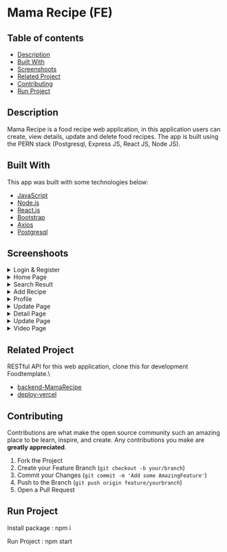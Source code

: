 <h1>Mama Recipe (FE)</h1>

## Table of contents

- [Description](#Description)
- [Built With](#built-with)
- [Screenshoots](#screenshoots)
- [Related Project](#related-project)
- [Contributing](#contributing)
- [Run Project](#run-project)

## Description

Mama Recipe is a food recipe web application, in this application users can create, view details, update and delete food recipes. The app is built using the PERN stack (Postgresql, Express JS, React JS, Node JS).

## Built With

This app was built with some technologies below:

- [JavaScript](https://www.javascript.com/)
- [Node.js](https://nodejs.org/en/)
- [React.js](https://reactjs.org/)
- [Bootstrap](https://getbootstrap.com/)
- [Axios](https://axios-http.com/)
- [Postgresql](https://www.postgresql.org/)

## Screenshoots

<details>
  <summary>
    Login & Register
  </summary>
<img src="/src/assets/screenshoots/Login.png" alt="Login Page" />
<img src="/screenshoots/register.PNG" alt="Register Page" />
</details>

<details>
  <summary>
    Home Page
  </summary>
<img src="/screenshoots/home.PNG" alt="Home" />
<img src="/screenshoots/home2.PNG" alt="Home2" />
</details>

<details>
  <summary>
   Search Result
  </summary>
<img src="/screenshoots/searchayam.PNG" alt="Search" />
</details>

<details>
  <summary>
   Add Recipe
  </summary>
<img src="/screenshoots/addrecipe.PNG" alt="Add Recipe" />
</details>

<details>
  <summary>
    Profile
  </summary>
<img src="/screenshoots/profile.PNG" alt="Profile" />
<img src="/screenshoots/recipe.PNG" alt="ProfileFood" />
</details>

<details>
  <summary>
   Update Page
  </summary>
<img src="/screenshoots/update.PNG" alt="update" />
</details>

<details>
  <summary>
   Detail Page
  </summary>
<img src="/screenshoots/detail.PNG" alt="detail" />
</details>

<details>
  <summary>
   Update Page
  </summary>
<img src="/screenshoots/update.PNG" alt="update" />
</details>

<details>
  <summary>
  Video Page
  </summary>
<img src="/screenshoots/videostep.PNG" alt="update" />
</details>

## Related Project

RESTful API for this web application, clone this for development Foodtemplate.\

- [backend-MamaRecipe](https://github.com/rezafauzanakbar/food_recipes)
- [deploy-vercel](https://food-recipe-bice-alpha.vercel.app/)

## Contributing

Contributions are what make the open source community such an amazing place to be learn, inspire, and create. Any contributions you make are **greatly appreciated**.

1. Fork the Project
2. Create your Feature Branch (`git checkout -b your/branch`)
3. Commit your Changes (`git commit -m 'Add some AmazingFeature'`)
4. Push to the Branch (`git push origin feature/yourbranch`)
5. Open a Pull Request

## Run Project

Install package : npm i

Run Project : npm start
